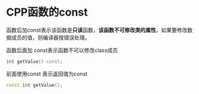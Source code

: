 # CPP函数的const

函数后加const表示该函数是**只读**函数，**该函数不可修改类的属性**。如果要修改数据成员的值，则编译器按错误处理。

函数后面加 const表示函数不可以修改class成员

```c++
int getValue() const;
```

前面使用const 表示返回值为const

```c++
const int getValue();
```



